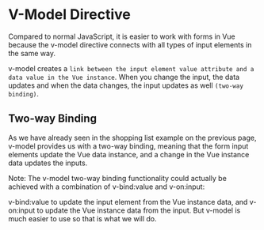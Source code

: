 # V-Model Directive
Compared to normal JavaScript, it is easier to work with forms in Vue because the v-model directive connects with all types of input elements in the same way.

v-model creates a `link between the input element value attribute and a data value in the Vue instance`. When you change the input, the data updates and when the data changes, the input updates as well `(two-way binding)`.

## Two-way Binding

As we have already seen in the shopping list example on the previous page, v-model provides us with a two-way binding, meaning that the form input elements update the Vue data instance, and a change in the Vue instance data updates the inputs.

Note: The v-model two-way binding functionality could actually be achieved with a combination of v-bind:value and v-on:input:

v-bind:value to update the input element from the Vue instance data,
and v-on:input to update the Vue instance data from the input.
But v-model is much easier to use so that is what we will do.